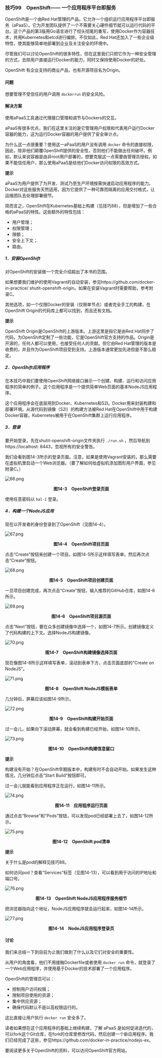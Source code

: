 ### 技巧99　OpenShift—— 一个应用程序平台即服务

OpenShift是一个由Red Hat管理的产品，它允许一个组织运行应用程序平台即服务（aPaaS）。它为开发团队提供了一个不需要关心硬件细节就可以运行代码的平台。这个产品的第3版用Go语言进行了彻头彻尾的重写，使用Docker作为容器技术，并用Kubernetes和etcd进行编排。不仅如此，Red Hat还加入了一些企业级特性，使其能够简单地部署到企业及关注安全的环境中。

尽管我们可以讨论OpenShift的很多特性，但在这里我们只把它作为一种安全管理的方式，去除用户直接运行Docker的能力，同时又保持使用Docker的好处。

OpenShift 有企业支持的商业产品，也有开源项目名为Origin。

#### 问题

想要管理不受信任的用户调用 `dockerrun` 的安全风险。

#### 解决方案

使用aPaaS工具通过代理接口管理和调节与Dockers的交互。

aPaaS有很多优点，我们在这里关注的是它管理用户权限和代表用户运行Docker容器的能力，这为运行Docker容器的用户提供了安全审计点。

为什么这一点很重要？使用这一aPaaS的用户没有调用 `docker` 命令的直接权限，因此，除非他们颠覆OpenShift提供的安全性，否则他们不能做出任何破坏。例如，默认来说容器是由非root用户部署的，想要克服这一点需要由管理员授权。如果不能信任用户，那么使用aPaaS是给他们Docker访问权限的高效方式。



**提示**

aPaaS为用户提供了为开发、测试乃至生产环境按需快速启动应用程序的能力。Docker对这些服务天然适用，因为它提供了一种可靠而隔离的应用交付格式，让运维团队去处理部署细节。



简而言之，OpenShift在Kubernetes基础上构建（见技巧88），但是增加了一些合格的aPaaS的特性。这些额外的特性包括：

+ 用户管理；
+ 权限管理；
+ 限额；
+ 安全上下文；
+ 路由。

##### 1．安装OpenShift

对OpenShift的安装做一个完全介绍超出了本书的范围。

如果想要我们维护的使用Vagrant的自动安装，参见https://github.com/docker-in-practice/ shutit-openshift-origin。如果在安装Vagrant时需要帮助，参考附录C。

其他选项，如一个仅限Docker的安装（仅限单节点）或者完全手工的构建，在OpenShift Origin的代码库上都可以找到，而且还有文档。



**提示**

OpenShift Origin是OpenShift的上游版本。上游这里是指它是由Red Hat同步了代码，为OpenShift定制了一些功能，它是OpenShift官方支持的作品。Origin是开源的，任何人都可以使用，也接受任何人的贡献。但它由Red Hat管理的版本是收费的，并且作为OpenShift项目受到支持。上游版本通常更加先进但是不那么稳定。



##### 2．OpenShift应用程序

在本技巧中我们要使用OpenShift网络接口展示一个创建、构建、运行和访问应用程序的简单的例子。这个应用程序是一个提供简单Web页面的基本NodeJS应用程序。

这个应用程序会在底层用到Docker、Kubernetes和S2I。Docker用来封装构建和部署环境。从源代码到镜像（S2I）的构建方法被Red Hat在OpenShift中用于构建Docker容器，Kubernetes被用于在OpenShift集群上运行应用程序。

##### 3．登录

要开始登录，先在shutit-openshift-origin文件夹执行 `./run.sh` ，然后导航到https://localhost: 8443，忽视所有的安全警告。

我们会看到图14-3所示的登录页面。注意，如果是使用Vagrant安装的，那么需要在虚拟机里启动一个Web浏览器。（要了解如何给虚拟机添加图形用户界面，参见附录C。）

![66.png](../images/66.png)
<center class="my_markdown"><b class="my_markdown">图14-3　OpenShift登录页面</b></center>

使用任意密码以 `hal-1` 登录。

##### 4．构建一个NodeJS应用

现在以开发者的身份登录到了OpenShift（见图14-4）。

![67.png](../images/67.png)
<center class="my_markdown"><b class="my_markdown">图14-4　OpenShift项目页面</b></center>

点击“Create”按钮来创建一个项目。如图14-5所示这样填写表单。然后再次点击“Create”按钮。

![68.png](../images/68.png)
<center class="my_markdown"><b class="my_markdown">图14-5　OpenShift项目创建页面</b></center>

一旦项目创建完成，再次点击“Create”按钮，输入推荐的GitHub仓库，如图14-6所示。

![69.png](../images/69.png)
<center class="my_markdown"><b class="my_markdown">图14-6　OpenShift项目源页面</b></center>

点击“Next”按钮，要在众多创建镜像中选择一个，如图14-7所示。创建镜像定义了代码构建的上下文。选择NodeJS构建镜像。

![70.png](../images/70.png)
<center class="my_markdown"><b class="my_markdown">图14-7　OpenShift构建镜像选择页面</b></center>

现在像图14-8所示这样填写表单，滚动到表单下方，点击页面底部的“Create on NodeJS”。

![71.png](../images/71.png)
<center class="my_markdown"><b class="my_markdown">图14-8　OpenShift NodeJS模板表单</b></center>

几分钟后，屏幕应该如图14-9所示。

![72.png](../images/72.png)
<center class="my_markdown"><b class="my_markdown">图14-9　OpenShift构建开始页面</b></center>

过一会儿，如果向下滚动屏幕，就会看到构建已经开始，如图14-10所示。

![73.png](../images/73.png)
<center class="my_markdown"><b class="my_markdown">图14-10　OpenShift构建信息窗口</b></center>



**提示**

构建没有开始？在OpenShift早期版本中，构建有时不会自动开始。如果发生这种情况，几分钟后点击“Start Build”按钮即可。



过一会儿就能看到应用程序正在运行，如图14-11所示。

![74.png](../images/74.png)
<center class="my_markdown"><b class="my_markdown">图14-11　应用程序运行页面</b></center>

通过点击“Browse”和“Pods”按钮，可以发现pod已经部署上去了，如图14-12所示。

![75.png](../images/75.png)
<center class="my_markdown"><b class="my_markdown">图14-12　OpenShift pod清单</b></center>



**提示**

关于什么是pod的解释见技巧88。



如何访问pod？查看“Services”标签（见图14-13），可以看到用于访问的IP地址和端口号。

![76.png](../images/76.png)
<center class="my_markdown"><b class="my_markdown">图14-13　OpenShift NodeJS应用程序服务细节</b></center>

把浏览器指向这个地址，NodeJS应用程序就会运行起来，如图14-14所示。

![77.png](../images/77.png)
<center class="my_markdown"><b class="my_markdown">图14-14　NodeJS应用程序登录页</b></center>

#### 讨论

我们来总结一下到目前为止我们做到了什么以及它们对安全的重要性。

从用户的角度看，他们不用接触Dockerfile或者使用 `docker run` 命令，就登录了一个Web应用程序，并使用基于Docker的技术部署了一个应用程序。

OpenShift的管理员可以：

+ 控制用户访问权限；
+ 限制项目使用的资源；
+ 集中供应资源；
+ 确保代码默认不是以高权限运行的。

这比直接让用户执行 `docker run` 安全多了。

读者如果想在这个应用程序的基础上继续构建，了解 aPaaS 是如何促进迭代的，可以fork这个Git仓库，在fork的仓库里修改代码，然后创建一个新应用程序。我们已经完成了这些，参见https://github.com/docker-in-practice/nodejs-ex。

要阅读更多关于OpenShift的资料，可以访问OpenShift官方网站。

